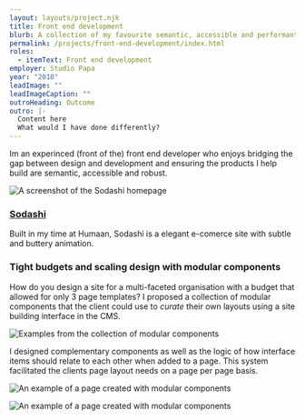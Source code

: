 ```yaml
---
layout: layouts/project.njk
title: Front end development
blurb: A collection of my favourite semantic, accessible and performant frontend work
permalink: /projects/front-end-development/index.html
roles:
  - itemText: Front end development
employer: Studio Papa
year: "2018"
leadImage: ""
leadImageCaption: ""
outroHeading: Outcome
outro: |-
  Content here
  What would I have done differently?
---
```

Im an experinced (front of the) front end developer who enjoys bridging the gap between design and development and ensuring the products I help build are semantic, accessible and robust.

![A screenshot of the Sodashi homepage](/images/www.sodashi.co.uk_-1-.png "An elegant e-commerce site.")

### [Sodashi](https://www.sodashi.co.uk/)

Built in my time at Humaan, Sodashi is a elegant e-comerce site with subtle and buttery animation.

### Tight budgets and scaling design with modular components

How do you design a site for a multi-faceted organisation with a budget that allowed for only 3 page templates? I proposed a collection of modular components that the client could use to *curate* their own layouts using a site building interface in the CMS.

![](/images/aotm-modular2.jpg "Examples from the collection of modular components")

I designed complementary components as well as the logic of how interface items should relate to each other when added to a page. This system facilitated the clients page layout needs on a page per page basis.

![](/images/aotm-training.jpg "An example of a page created with modular components")

![](/images/aotm-venues.jpg "An example of a page created with modular components")